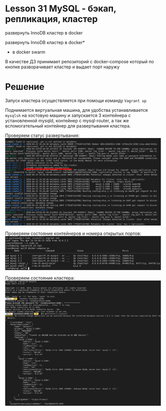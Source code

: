 # Lesson 31 MySQL - бэкап, репликация, кластер

развернуть InnoDB кластер в docker

развернуть InnoDB кластер в docker*

* в docker swarm

В качестве ДЗ принимает репозиторий с docker-compose который по кнопке разворачивает кластер и выдает порт наружу

# Решение

Запуск кластера осуществляется при помощи команду `Vagrant up`

Поднимается виртуальная машина, для удобства устанавливается `mysqlsh` на хостовую машину и запускается 3 контейнера с установленной mysqld,  контейнер с  mysql-router, а так же вспомогательный контейнер для развертывания кластера.


Проверяем статус развертывания:
![docker](images/deploy.png)


Проверяем состояние контейнеров и номера открытых портов:
![docker](images/docker.png)


Проверяем состояние кластера:
![cluster](images/cluster.png)


